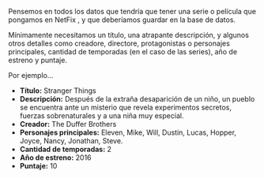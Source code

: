 Pensemos en todos los datos que tendría que tener una serie o película que pongamos en NetFix , y que deberíamos guardar en la base de datos. 

Mínimamente necesitamos un título, una atrapante descripción, y algunos otros detalles como creadore, directore, protagonistas o personajes principales, cantidad de temporadas (en el caso de las series), año de estreno y puntaje. 

Por ejemplo...

* **Título:** Stranger Things
* **Descripción:** Después de la extraña desaparición de un niño, un pueblo se encuentra ante un misterio que revela experimentos secretos, fuerzas sobrenaturales y a una niña muy especial. 
* **Creador:** The Duffer Brothers
* **Personajes principales:** Eleven, Mike, Will, Dustin, Lucas, Hopper, Joyce, Nancy, Jonathan, Steve.
* **Cantidad de temporadas:** 2
* **Año de estreno:** 2016
* **Puntaje:** 10
